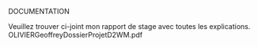 DOCUMENTATION 

Veuillez trouver ci-joint mon rapport de stage avec toutes les explications.  OLIVIERGeoffreyDossierProjetD2WM.pdf


